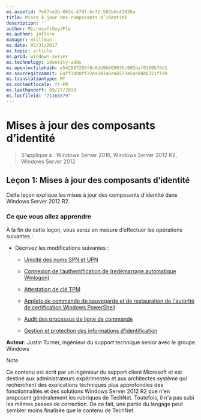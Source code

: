 ```yaml
---
ms.assetid: 7e87ce2b-062e-479f-bcf2-585b6c42026a
title: Mises à jour des composants d’identité
description: ''
author: MicrosoftGuyJFlo
ms.author: joflore
manager: mtillman
ms.date: 05/31/2017
ms.topic: article
ms.prod: windows-server
ms.technology: identity-adds
ms.openlocfilehash: e542997295f8c0db9b660036c995daf0100b74d1
ms.sourcegitcommit: 6aff3d88ff22ea141a6ea6572a5ad8dd6321f199
ms.translationtype: MT
ms.contentlocale: fr-FR
ms.lasthandoff: 09/27/2019
ms.locfileid: "71368879"
---
```

# <a name="identity-component-updates"></a>Mises à jour des composants d’identité

>S'applique à : Windows Server 2016, Windows Server 2012 R2, Windows Server 2012

  
## <a name="lesson-1-identity-component-updates"></a>Leçon 1: Mises à jour des composants d’identité  
Cette leçon explique les mises à jour des composants d’identité dans Windows Server 2012 R2.  
  
### <a name="what-you-will-learn"></a>Ce que vous allez apprendre  
À la fin de cette leçon, vous serez en mesure d’effectuer les opérations suivantes :  
  
-   Décrivez les modifications suivantes :  
  
    -   [Unicité des noms SPN et UPN](../../../ad-ds/manage/component-updates/SPN-and-UPN-uniqueness.md)  
  
    -   [Connexion de l’authentification de &#40;redémarrage automatique Winlogon&#41;](../../../ad-ds/manage/component-updates/Winlogon-Automatic-Restart-Sign-On--ARSO-.md)  
  
    -   [Attestation de clé TPM](../../../ad-ds/manage/component-updates/TPM-Key-Attestation.md)  
  
    -   [Applets de commande de sauvegarde et de restauration de l'autorité de certification Windows PowerShell](../../../ad-ds/manage/component-updates/CA-Backup-and-Restore-Windows-PowerShell-cmdlets.md)  
  
    -   [Audit des processus de ligne de commande](../../../ad-ds/manage/component-updates/Command-line-process-auditing.md)  
  
    -   [Gestion et protection des informations d'identification](https://technet.microsoft.com/library/dn408190.aspx)  
  
**Auteur**: Justin Turner, ingénieur du support technique senior avec le groupe Windows  
  
> [!NOTE]  
> Ce contenu est écrit par un ingénieur du support client Microsoft et est destiné aux administrateurs expérimentés et aux architectes système qui recherchent des explications techniques plus approfondies des fonctionnalités et des solutions Windows Server 2012 R2 que n'en proposent généralement les rubriques de TechNet. Toutefois, il n'a pas subi les mêmes passes de correction. De ce fait, une partie du langage peut sembler moins finalisée que le contenu de TechNet.  
  


